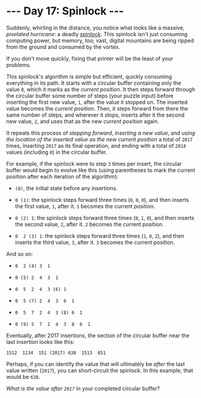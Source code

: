 # --- Day 17: Spinlock ---

Suddenly, whirling in the distance, you notice what looks like a massive, *pixelated hurricane*: a deadly [spinlock](https://en.wikipedia.org/wiki/Spinlock). This spinlock isn't just consuming computing power, but memory, too; vast, digital mountains are being ripped from the ground and consumed by the vortex.

If you don't move quickly, fixing that printer will be the least of your problems.

This spinlock's algorithm is simple but efficient, quickly consuming everything in its path. It starts with a circular buffer containing only the value `0`, which it marks as the *current position*. It then steps forward through the circular buffer some number of steps (your puzzle input) before inserting the first new value, `1`, after the value it stopped on.  The inserted value becomes the *current position*. Then, it steps forward from there the same number of steps, and wherever it stops, inserts after it the second new value, `2`, and uses that as the new *current position* again.

It repeats this process of *stepping forward*, *inserting a new value*, and *using the location of the inserted value as the new current position* a total of `2017` times, inserting `2017` as its final operation, and ending with a total of `2018` values (including `0`) in the circular buffer.

For example, if the spinlock were to step `3` times per insert, the circular buffer would begin to evolve like this (using parentheses to mark the current position after each iteration of the algorithm):


 - `(0)`, the initial state before any insertions.

 - `0 (1)`: the spinlock steps forward three times (`0`, `0`, `0`), and then inserts the first value, `1`, after it. `1` becomes the current position.

 - `0 (2) 1`: the spinlock steps forward three times (`0`, `1`, `0`), and then inserts the second value, `2`, after it. `2` becomes the current position.

 - `0  2 (3) 1`: the spinlock steps forward three times (`1`, `0`, `2`), and then inserts the third value, `3`, after it. `3` becomes the current position.


And so on:


 - `0  2 (4) 3  1`

 - `0 (5) 2  4  3  1`

 - `0  5  2  4  3 (6) 1`

 - `0  5 (7) 2  4  3  6  1`

 - `0  5  7  2  4  3 (8) 6  1`

 - `0 (9) 5  7  2  4  3  8  6  1`


Eventually, after 2017 insertions, the section of the circular buffer near the last insertion looks like this:

`1512  1134  151 (2017) 638  1513  851`

Perhaps, if you can identify the value that will ultimately be *after* the last value written (`2017`), you can short-circuit the spinlock.  In this example, that would be `638`.

*What is the value after `2017`* in your completed circular buffer?


